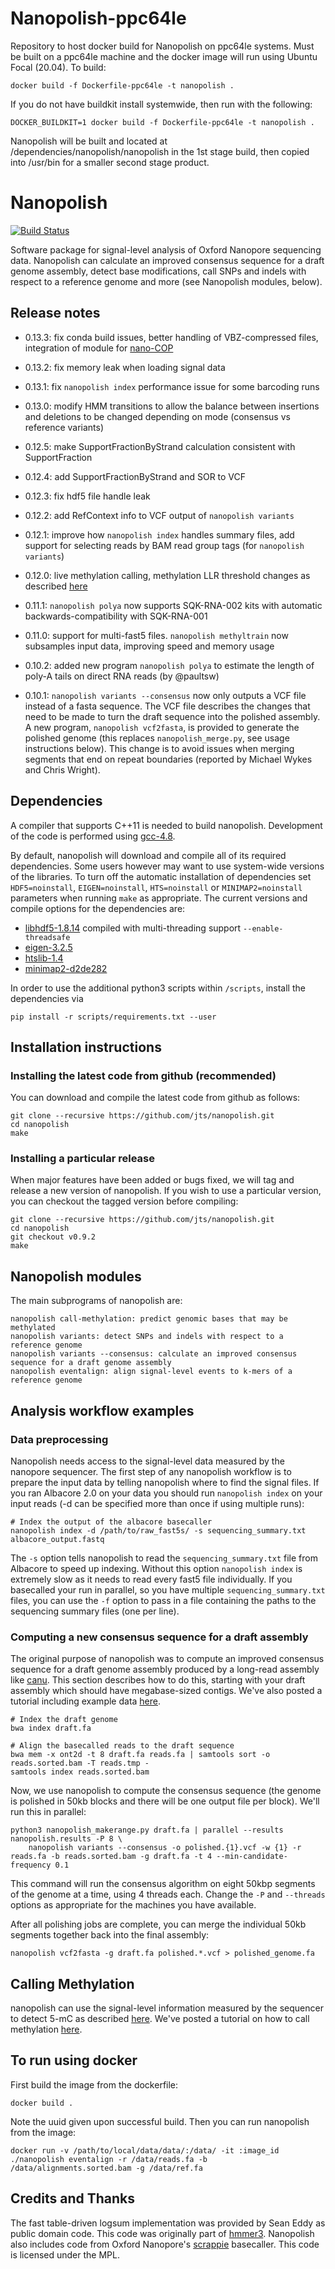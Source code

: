 # Nanopolish-ppc64le

Repository to host docker build for Nanopolish on ppc64le systems.  Must be built on a ppc64le machine and the docker image will run using Ubuntu Focal (20.04).
To build:
```
docker build -f Dockerfile-ppc64le -t nanopolish .
```
If you do not have buildkit install systemwide, then run with the following:
```
DOCKER_BUILDKIT=1 docker build -f Dockerfile-ppc64le -t nanopolish .
```

Nanopolish will be built and located at /dependencies/nanopolish/nanopolish in the 1st stage build, then copied into /usr/bin for a smaller second stage product.

# Nanopolish

[![Build Status](https://travis-ci.org/jts/nanopolish.svg?branch=master)](https://travis-ci.org/jts/nanopolish)

Software package for signal-level analysis of Oxford Nanopore sequencing data. Nanopolish can calculate an improved consensus sequence for a draft genome assembly, detect base modifications, call SNPs and indels with respect to a reference genome and more (see Nanopolish modules, below).

## Release notes

* 0.13.3: fix conda build issues, better handling of VBZ-compressed files, integration of module for [nano-COP](https://www.nature.com/articles/s41596-020-00469-y)

* 0.13.2: fix memory leak when loading signal data

* 0.13.1: fix `nanopolish index` performance issue for some barcoding runs

* 0.13.0: modify HMM transitions to allow the balance between insertions and deletions to be changed depending on mode (consensus vs reference variants)

* 0.12.5: make SupportFractionByStrand calculation consistent with SupportFraction

* 0.12.4: add SupportFractionByStrand and SOR to VCF

* 0.12.3: fix hdf5 file handle leak

* 0.12.2: add RefContext info to VCF output of `nanopolish variants`

* 0.12.1: improve how `nanopolish index` handles summary files, add support for selecting reads by BAM read group tags (for `nanopolish variants`)

* 0.12.0: live methylation calling, methylation LLR threshold changes as described [here](http://simpsonlab.github.io/2020/03/03/nanopolish-v0.12.0/)

* 0.11.1: `nanopolish polya` now supports SQK-RNA-002 kits with automatic backwards-compatibility with SQK-RNA-001

* 0.11.0: support for multi-fast5 files. `nanopolish methyltrain` now subsamples input data, improving speed and memory usage

* 0.10.2: added new program `nanopolish polya` to estimate the length of poly-A tails on direct RNA reads (by @paultsw)

* 0.10.1: `nanopolish variants --consensus` now only outputs a VCF file instead of a fasta sequence. The VCF file describes the changes that need to be made to turn the draft sequence into the polished assembly. A new program, `nanopolish vcf2fasta`, is provided to generate the polished genome (this replaces `nanopolish_merge.py`, see usage instructions below). This change is to avoid issues when merging segments that end on repeat boundaries (reported by Michael Wykes and Chris Wright).

## Dependencies

A compiler that supports C++11 is needed to build nanopolish. Development of the code is performed using [gcc-4.8](https://gcc.gnu.org/gcc-4.8/).

By default, nanopolish will download and compile all of its required dependencies. Some users however may want to use system-wide versions of the libraries. To turn off the automatic installation of dependencies set `HDF5=noinstall`, `EIGEN=noinstall`, `HTS=noinstall` or `MINIMAP2=noinstall` parameters when running `make` as appropriate. The current versions and compile options for the dependencies are:

* [libhdf5-1.8.14](http://www.hdfgroup.org/HDF5/release/obtain5.html) compiled with multi-threading support `--enable-threadsafe`
* [eigen-3.2.5](http://eigen.tuxfamily.org)
* [htslib-1.4](http://github.com/samtools/htslib)
* [minimap2-d2de282](http://github.com/lh3/minimap2)

In order to use the additional python3 scripts within `/scripts`, install the dependencies via

```
pip install -r scripts/requirements.txt --user
```


## Installation instructions

### Installing the latest code from github (recommended)

You can download and compile the latest code from github as follows:

```
git clone --recursive https://github.com/jts/nanopolish.git
cd nanopolish
make
```

### Installing a particular release

When major features have been added or bugs fixed, we will tag and release a new version of nanopolish. If you wish to use a particular version, you can checkout the tagged version before compiling:

```
git clone --recursive https://github.com/jts/nanopolish.git
cd nanopolish
git checkout v0.9.2
make
```

## Nanopolish modules

The main subprograms of nanopolish are:

```
nanopolish call-methylation: predict genomic bases that may be methylated
nanopolish variants: detect SNPs and indels with respect to a reference genome
nanopolish variants --consensus: calculate an improved consensus sequence for a draft genome assembly
nanopolish eventalign: align signal-level events to k-mers of a reference genome
```

## Analysis workflow examples

### Data preprocessing

Nanopolish needs access to the signal-level data measured by the nanopore sequencer. The first step of any nanopolish workflow is to prepare the input data by telling nanopolish where to find the signal files. If you ran Albacore 2.0 on your data you should run `nanopolish index` on your input reads (-d can be specified more than once if using multiple runs):

```
# Index the output of the albacore basecaller
nanopolish index -d /path/to/raw_fast5s/ -s sequencing_summary.txt albacore_output.fastq
```

The `-s` option tells nanopolish to read the `sequencing_summary.txt` file from Albacore to speed up indexing. Without this option `nanopolish index` is extremely slow as it needs to read every fast5 file individually. If you basecalled your run in parallel, so you have multiple `sequencing_summary.txt` files, you can use the `-f` option to pass in a file containing the paths to the sequencing summary files (one per line).

### Computing a new consensus sequence for a draft assembly

The original purpose of nanopolish was to compute an improved consensus sequence for a draft genome assembly produced by a long-read assembly like [canu](https://github.com/marbl/canu). This section describes how to do this, starting with your draft assembly which should have megabase-sized contigs. We've also posted a tutorial including example data [here](http://nanopolish.readthedocs.io/en/latest/quickstart_consensus.html).

```
# Index the draft genome
bwa index draft.fa

# Align the basecalled reads to the draft sequence
bwa mem -x ont2d -t 8 draft.fa reads.fa | samtools sort -o reads.sorted.bam -T reads.tmp -
samtools index reads.sorted.bam
```

Now, we use nanopolish to compute the consensus sequence (the genome is polished in 50kb blocks and there will be one output file per block). We'll run this in parallel:

```
python3 nanopolish_makerange.py draft.fa | parallel --results nanopolish.results -P 8 \
    nanopolish variants --consensus -o polished.{1}.vcf -w {1} -r reads.fa -b reads.sorted.bam -g draft.fa -t 4 --min-candidate-frequency 0.1
```

This command will run the consensus algorithm on eight 50kbp segments of the genome at a time, using 4 threads each. Change the ```-P``` and ```--threads``` options as appropriate for the machines you have available.

After all polishing jobs are complete, you can merge the individual 50kb segments together back into the final assembly:

```
nanopolish vcf2fasta -g draft.fa polished.*.vcf > polished_genome.fa
```

## Calling Methylation

nanopolish can use the signal-level information measured by the sequencer to detect 5-mC as described [here](http://www.nature.com/nmeth/journal/vaop/ncurrent/full/nmeth.4184.html). We've posted a tutorial on how to call methylation [here](http://nanopolish.readthedocs.io/en/latest/quickstart_call_methylation.html).

## To run using docker

First build the image from the dockerfile:
```
docker build .
```
Note the uuid given upon successful build.
Then you can run nanopolish from the image:
```
docker run -v /path/to/local/data/data/:/data/ -it :image_id  ./nanopolish eventalign -r /data/reads.fa -b /data/alignments.sorted.bam -g /data/ref.fa
```

## Credits and Thanks

The fast table-driven logsum implementation was provided by Sean Eddy as public domain code. This code was originally part of [hmmer3](http://hmmer.janelia.org/). Nanopolish also includes code from Oxford Nanopore's [scrappie](https://github.com/nanoporetech/scrappie) basecaller. This code is licensed under the MPL.
